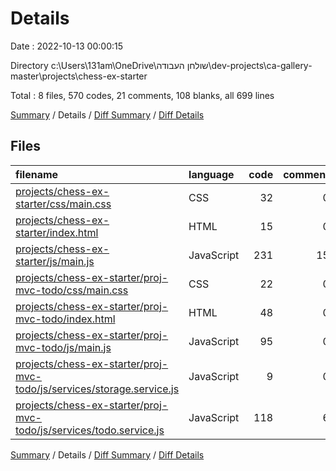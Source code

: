 # Details

Date : 2022-10-13 00:00:15

Directory c:\\Users\\131am\\OneDrive\\שולחן העבודה\\dev-projects\\ca-gallery-master\\projects\\chess-ex-starter

Total : 8 files,  570 codes, 21 comments, 108 blanks, all 699 lines

[Summary](results.md) / Details / [Diff Summary](diff.md) / [Diff Details](diff-details.md)

## Files
| filename | language | code | comment | blank | total |
| :--- | :--- | ---: | ---: | ---: | ---: |
| [projects/chess-ex-starter/css/main.css](/projects/chess-ex-starter/css/main.css) | CSS | 32 | 0 | 5 | 37 |
| [projects/chess-ex-starter/index.html](/projects/chess-ex-starter/index.html) | HTML | 15 | 0 | 7 | 22 |
| [projects/chess-ex-starter/js/main.js](/projects/chess-ex-starter/js/main.js) | JavaScript | 231 | 15 | 43 | 289 |
| [projects/chess-ex-starter/proj-mvc-todo/css/main.css](/projects/chess-ex-starter/proj-mvc-todo/css/main.css) | CSS | 22 | 0 | 5 | 27 |
| [projects/chess-ex-starter/proj-mvc-todo/index.html](/projects/chess-ex-starter/proj-mvc-todo/index.html) | HTML | 48 | 0 | 1 | 49 |
| [projects/chess-ex-starter/proj-mvc-todo/js/main.js](/projects/chess-ex-starter/proj-mvc-todo/js/main.js) | JavaScript | 95 | 0 | 17 | 112 |
| [projects/chess-ex-starter/proj-mvc-todo/js/services/storage.service.js](/projects/chess-ex-starter/proj-mvc-todo/js/services/storage.service.js) | JavaScript | 9 | 0 | 5 | 14 |
| [projects/chess-ex-starter/proj-mvc-todo/js/services/todo.service.js](/projects/chess-ex-starter/proj-mvc-todo/js/services/todo.service.js) | JavaScript | 118 | 6 | 25 | 149 |

[Summary](results.md) / Details / [Diff Summary](diff.md) / [Diff Details](diff-details.md)